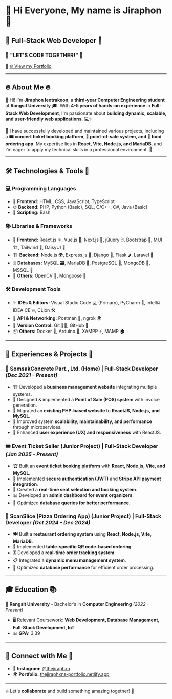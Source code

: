 # 🌟 Hi Everyone, My name is Jiraphon 🌟

## 🚀 Full-Stack Web Developer 🚀

### 🎯 "LET'S CODE TOGETHER!" 🎯

📌 [🌐 View my Portfolio](https://thejiraphxns-portfolio.netlify.app)

---

## 🔥 About Me 🔥

👋 Hi! I'm **Jiraphon Ieotrakoon**, a **third-year Computer Engineering student** at **Rangsit University** 🎓. With **4-5 years of hands-on experience** in **Full-Stack Web Development**, I'm passionate about **building dynamic, scalable, and user-friendly web applications**. 💻✨

🚀 I have successfully developed and maintained various projects, including a **🎟️ concert ticket booking platform, 🛒 point-of-sale system, and 🍕 food ordering app**. My expertise lies in **React, Vite, Node.js, and MariaDB**, and I’m eager to apply my technical skills in a professional environment. 🚀

---

## 🛠️ Technologies & Tools 🔧

### **💻 Programming Languages**
- 🎨 **Frontend:** HTML, CSS, JavaScript, TypeScript
- ⚙️ **Backend:** PHP, Python (Basic), SQL, C/C++, C#, Java (Basic)
- 🔧 **Scripting:** Bash

### **📚 Libraries & Frameworks**
- 🎨 **Frontend:** React.js ⚛️, Vue.js 🌿, Next.js 🚀, jQuery 🖱️, Bootstrap 🎨, MUI 🏗️, Tailwind 💨, DaisyUI 🌼
- 🏗 **Backend:** Node.js 🌍, Express.js 🚛, Django 🐍, Flask 🌶️, Laravel 🔨
- 🗄 **Databases:** MySQL 🗃, MariaDB 🏦, PostgreSQL 🐘, MongoDB 🍃, MSSQL 🏢
- 🎯 **Others:** OpenCV 👀, Mongoose 🦎

### **🛠 Development Tools**
- ✨ **IDEs & Editors:** Visual Studio Code 💻 (Primary), PyCharm 🐍, IntelliJ IDEA CE 🔥, CLion 🛠️
- 🔗 **API & Networking:** Postman 📮, ngrok 🌍
- 🔄 **Version Control:** Git 🧑‍💻, GitHub 🚀
- 📦 **Others:** Docker 🐳, Arduino 🤖, XAMPP ⚡, MAMP 🏠

---

## 🚀 Experiences & Projects 📂

### **🏢 SomsakConcrete Part., Ltd. (Home) | Full-Stack Developer** *(Dec 2021 - Present)*
- 🏗️ Developed a **business management website** integrating multiple systems.
- 🛒 Designed & implemented a **Point of Sale (POS) system** with invoice generation.
- 🔄 Migrated an **existing PHP-based website** to **ReactJS, Node.js, and MySQL**.
- 🚀 Improved system **scalability, maintainability, and performance** through microservices.
- 🎨 Enhanced **user experience (UX) and responsiveness** with ReactJS.

### **🎟 Event Ticket Seller (Junior Project) | Full-Stack Developer** *(Jan 2025 - Present)*
- 🏆 Built an **event ticket booking platform** with **React, Node.js, Vite, and MySQL**.
- 🔐 Implemented **secure authentication (JWT)** and **Stripe API payment integration**.
- 🎫 Created a **real-time seat selection and booking system**.
- 📊 Developed an **admin dashboard for event organizers**.
- 🚀 Optimized **database queries for better performance**.

### **🍕 ScanSlice (Pizza Ordering App) (Junior Project) | Full-Stack Developer** *(Oct 2024 - Dec 2024)*
- 🍽 Built a **restaurant ordering system** using **React, Node.js, Vite, MariaDB**.
- 📲 Implemented **table-specific QR code-based ordering**.
- ⏳ Developed a **real-time order tracking system**.
- 📋 Integrated a **dynamic menu management system**.
- 🚀 Optimized **database performance** for efficient order processing.

---

## 🎓 Education 📚

🏫 **Rangsit University** - Bachelor’s in **Computer Engineering** *(2022 - Present)*
- 🖥️ Relevant Coursework: **Web Development, Database Management, Full-Stack Development, IoT**
- 📊 **GPA:** 3.39

---

## 🔗 Connect with Me 🤝
- 📸 **Instagram:** [@thejiraphxn](https://www.instagram.com/thejiraphxn)
- 🌍 **Portfolio:** [thejiraphxns-portfolio.netlify.app](https://thejiraphxns-portfolio.netlify.app)

---

🔥 Let's **collaborate** and build something amazing together! 🚀

